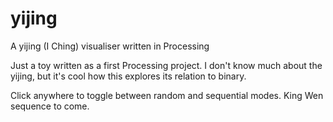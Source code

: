 # yijing
A yijing (I Ching) visualiser written in Processing

Just a toy written as a first Processing project. I don't know much about the yijing, but it's cool how this explores its relation to binary. 

Click anywhere to toggle between random and sequential modes. King Wen sequence to come.
